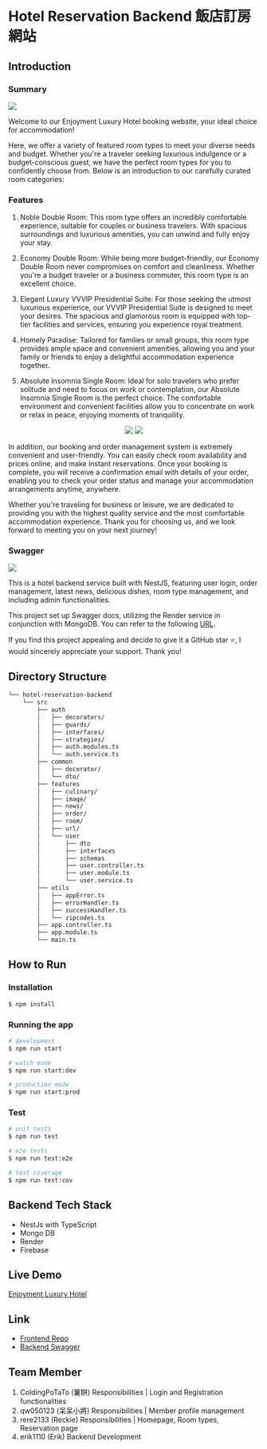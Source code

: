 # Hotel Reservation Backend 飯店訂房網站

## Introduction

### Summary
<img src="./image/home.png">

Welcome to our Enjoyment Luxury Hotel booking website, your ideal choice for accommodation!

Here, we offer a variety of featured room types to meet your diverse needs and budget. Whether you're a traveler seeking luxurious indulgence or a budget-conscious guest, we have the perfect room types for you to confidently choose from. Below is an introduction to our carefully curated room categories:

### Features

1. Noble Double Room: This room type offers an incredibly comfortable experience, suitable for couples or business travelers. With spacious surroundings and luxurious amenities, you can unwind and fully enjoy your stay.

2. Economy Double Room: While being more budget-friendly, our Economy Double Room never compromises on comfort and cleanliness. Whether you're a budget traveler or a business commuter, this room type is an excellent choice.

3. Elegant Luxury VVVIP Presidential Suite: For those seeking the utmost luxurious experience, our VVVIP Presidential Suite is designed to meet your desires. The spacious and glamorous room is equipped with top-tier facilities and services, ensuring you experience royal treatment.

4. Homely Paradise: Tailored for families or small groups, this room type provides ample space and convenient amenities, allowing you and your family or friends to enjoy a delightful accommodation experience together.

5. Absolute Insomnia Single Room: Ideal for solo travelers who prefer solitude and need to focus on work or contemplation, our Absolute Insomnia Single Room is the perfect choice. The comfortable environment and convenient facilities allow you to concentrate on work or relax in peace, enjoying moments of tranquility.

<p align='center'>
<img src="./image/hotel-room.png">
<img src="./image/hotel-room2.png">
</p>

In addition, our booking and order management system is extremely convenient and user-friendly. You can easily check room availability and prices online, and make instant reservations. Once your booking is complete, you will receive a confirmation email with details of your order, enabling you to check your order status and manage your accommodation arrangements anytime, anywhere.

Whether you're traveling for business or leisure, we are dedicated to providing you with the highest quality service and the most comfortable accommodation experience. Thank you for choosing us, and we look forward to meeting you on your next journey!

### Swagger
<img src="./image/Swagger.png">

This is a hotel backend service built with NestJS, featuring user login, order management, latest news, delicious dishes, room type management, and including admin functionalities.

This project set up Swagger docs, utilizing the Render service in conjunction with MongoDB. You can refer to the following [URL](https://hotel-reservation-backend-sgtq.onrender.com/api-docs).

If you find this project appealing and decide to give it a GitHub star ⭐️, I would sincerely appreciate your support. Thank you!


## Directory Structure

```txt
└── hotel-reservation-backend
    └── src
        ├── auth
        │   ├── decorators/
        │   ├── guards/
        │   ├── interfaces/
        │   ├── strategies/
        │   ├── auth.modules.ts
        │   └── auth.service.ts
        ├── common
        │   ├── decorator/
        │   └── dto/
        ├── features
        │   ├── culinary/
        │   ├── image/
        │   ├── news/
        │   ├── order/
        │   ├── room/
        │   ├── url/
        │   └── user
        │       ├── dto
        │       ├── interfaces
        │       ├── schemas
        │       ├── user.controller.ts
        │       ├── user.module.ts
        │       └── user.service.ts
        ├── utils
        │   ├── appError.ts
        │   ├── errorHandler.ts
        │   ├── successHandler.ts
        │   └── zipcodes.ts
        ├── app.controller.ts
        ├── app.module.ts
        └── main.ts
```

## How to Run
### Installation

```bash
$ npm install
```

### Running the app

```bash
# development
$ npm run start

# watch mode
$ npm run start:dev

# production mode
$ npm run start:prod
```

### Test

```bash
# unit tests
$ npm run test

# e2e tests
$ npm run test:e2e

# test coverage
$ npm run test:cov
```

## Backend Tech Stack

- NestJs with TypeScript
- Mongo DB
- Render
- Firebase

## Live Demo

<a href="https://rere2133.github.io/ts30_booking_web" target="_blank">Enjoyment Luxury Hotel</a>


## Link
- [Frontend Repo](https://github.com/rere2133/ts30_booking_web)
- [Backend Swagger](https://hotel-reservation-backend-sgtq.onrender.com/api-docs)

## Team Member

1. ColdingPoTaTo (薯餅)
   Responsibilities | Login and Registration functionalities
2. qw050123 (呆呆小將)
   Responsibilities | Member profile management
3. rere2133 (Reckie)
   Responsibilities | Homepage, Room types, Reservation page
4. erik1110 (Erik)
   Backend Development
